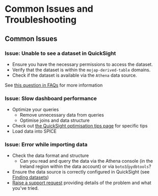 # Common Issues and Troubleshooting

## Common Issues

### Issue: Unable to see a dataset in QuickSight
- Ensure you have the necessary permissions to access the dataset.
- Verify that the dataset is within the `mojap-derived-table` domains.
- Check if the dataset is available via the `Athena` data source.

See [this question in FAQs](/tools/quicksight/faqs.html#how-do-i-know-if-i-should-be-able-to-see-a-particular-tabledatabasedomain-in-quicksight) for more information 

### Issue: Slow dashboard performance
- Optimize your queries
   - Remove unnecessary data from queries
   - Optimise joins and data structure
- Check out [the QuickSight optimisation tips page] for specific tips
- Load data into SPICE


### Issue: Error while importing data
- Check the data format and structure
   - Can you read and query the data via the Athena console (in the Ireland region within the data account) or via `boto3`/`pydbtools`?
- Ensure the data source is correctly configured in QuickSight (see [Finding datasets](/tools/quicksight/04-working-with-quicksight.html#finding-datasets))
- [Raise a support request] providing details of the problem and what you've tried.

<!-- External links -->

[the QuickSight optimisation tips page]: https://aws.amazon.com/blogs/big-data/tips-and-tricks-for-high-performant-dashboards-in-amazon-quicksight/
[Raise a support request]: https://github.com/ministryofjustice/data-platform-support/issues/new/choose